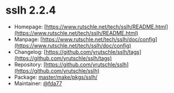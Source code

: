 # sslh 2.2.4
  - Homepage: [https://www.rutschle.net/tech/sslh/README.html](https://www.rutschle.net/tech/sslh/README.html)
  - Manpage: [https://www.rutschle.net/tech/sslh/doc/config](https://www.rutschle.net/tech/sslh/doc/config)
  - Changelog: [https://github.com/yrutschle/sslh/tags](https://github.com/yrutschle/sslh/tags)
  - Repository: [https://github.com/yrutschle/sslh](https://github.com/yrutschle/sslh)
  - Package: [master/make/pkgs/sslh/](https://github.com/Freetz-NG/freetz-ng/tree/master/make/pkgs/sslh/)
  - Maintainer: [@fda77](https://github.com/fda77)

